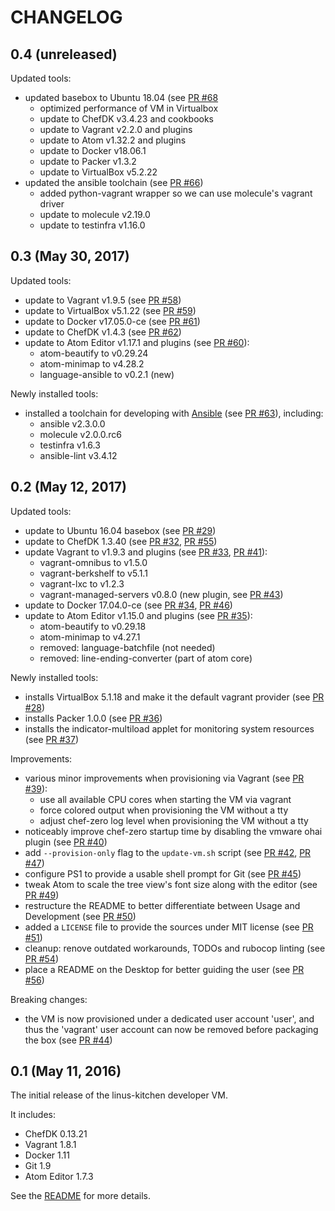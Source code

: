 # CHANGELOG

## 0.4 (unreleased)

Updated tools:

 * updated basebox to Ubuntu 18.04 (see [PR #68](https://github.com/tknerr/linus-kitchen/pull/68)
    * optimized performance of VM in Virtualbox
    * update to ChefDK v3.4.23 and cookbooks
    * update to Vagrant v2.2.0 and plugins
    * update to Atom v1.32.2 and plugins
    * update to Docker v18.06.1
    * update to Packer v1.3.2
    * update to VirtualBox v5.2.22
 * updated the ansible toolchain (see [PR #66](https://github.com/tknerr/linus-kitchen/pull/66))
    * added python-vagrant wrapper so we can use molecule's vagrant driver
    * update to molecule v2.19.0
    * update to testinfra v1.16.0

## 0.3 (May 30, 2017)

Updated tools:

 * update to Vagrant v1.9.5 (see [PR #58](https://github.com/tknerr/linus-kitchen/pull/58))
 * update to VirtualBox v5.1.22 (see [PR #59](https://github.com/tknerr/linus-kitchen/pull/59))
 * update to Docker v17.05.0-ce (see [PR #61](https://github.com/tknerr/linus-kitchen/pull/61))
 * update to ChefDK v1.4.3 (see [PR #62](https://github.com/tknerr/linus-kitchen/pull/62))
 * update to Atom Editor v1.17.1 and plugins (see [PR #60](https://github.com/tknerr/linus-kitchen/pull/60)):
    * atom-beautify to v0.29.24
    * atom-minimap to v4.28.2
    * language-ansible to v0.2.1 (new)

Newly installed tools:

 * installed a toolchain for developing with [Ansible](https://www.ansible.com/) (see [PR #63](https://github.com/tknerr/linus-kitchen/pull/63)), including:
    * ansible v2.3.0.0
    * molecule v2.0.0.rc6
    * testinfra v1.6.3
    * ansible-lint v3.4.12

## 0.2 (May 12, 2017)

Updated tools:

 * update to Ubuntu 16.04 basebox (see [PR #29](https://github.com/tknerr/linus-kitchen/pull/29))
 * update to ChefDK 1.3.40 (see [PR #32](https://github.com/tknerr/linus-kitchen/pull/32), [PR #55](https://github.com/tknerr/linus-kitchen/pull/55))
 * update Vagrant to v1.9.3 and plugins (see [PR #33](https://github.com/tknerr/linus-kitchen/pull/33), [PR #41](https://github.com/tknerr/linus-kitchen/pull/41)):
    * vagrant-omnibus to v1.5.0
    * vagrant-berkshelf to v5.1.1
    * vagrant-lxc to v1.2.3
    * vagrant-managed-servers v0.8.0 (new plugin, see [PR #43](https://github.com/tknerr/linus-kitchen/pull/43))
 * update to Docker 17.04.0-ce (see [PR #34](https://github.com/tknerr/linus-kitchen/pull/34), [PR #46](https://github.com/tknerr/linus-kitchen/pull/46))
 * update to Atom Editor v1.15.0 and plugins (see [PR #35](https://github.com/tknerr/linus-kitchen/pull/35)):
    * atom-beautify to v0.29.18
    * atom-minimap to v4.27.1
    * removed: language-batchfile (not needed)
    * removed: line-ending-converter (part of atom core)

Newly installed tools:

 * installs VirtualBox 5.1.18 and make it the default vagrant provider (see [PR #28](https://github.com/tknerr/linus-kitchen/pull/28))
 * installs Packer 1.0.0 (see [PR #36](https://github.com/tknerr/linus-kitchen/pull/36))
 * installs the indicator-multiload applet for monitoring system resources (see [PR #37](https://github.com/tknerr/linus-kitchen/pull/37))

Improvements:

 * various minor improvements when provisioning via Vagrant (see [PR #39](https://github.com/tknerr/linus-kitchen/pull/39)):
    * use all available CPU cores when starting the VM via vagrant
    * force colored output when provisioning the VM without a tty
    * adjust chef-zero log level when provisioning the VM without a tty
 * noticeably improve chef-zero startup time by disabling the vmware ohai plugin (see [PR #40](https://github.com/tknerr/linus-kitchen/pull/40))
 * add `--provision-only` flag to the `update-vm.sh` script (see [PR #42](https://github.com/tknerr/linus-kitchen/pull/42), [PR #47](https://github.com/tknerr/linus-kitchen/pull/47))
 * configure PS1 to provide a usable shell prompt for Git (see [PR #45](https://github.com/tknerr/linus-kitchen/pull/45))
 * tweak Atom to scale the tree view's font size along with the editor (see [PR #49](https://github.com/tknerr/linus-kitchen/pull/49))
 * restructure the README to better differentiate between Usage and Development (see [PR #50](https://github.com/tknerr/linus-kitchen/pull/50))
 * added a `LICENSE` file to provide the sources under MIT license (see [PR #51](https://github.com/tknerr/linus-kitchen/pull/51))
 * cleanup: renove outdated workarounds, TODOs and rubocop linting (see [PR #54](https://github.com/tknerr/linus-kitchen/pull/54))
 * place a README on the Desktop for better guiding the user (see [PR #56](https://github.com/tknerr/linus-kitchen/pull/56))

Breaking changes:

 * the VM is now provisioned under a dedicated user account 'user', and thus the 'vagrant' user account can now be removed before packaging the box (see [PR #44](https://github.com/tknerr/linus-kitchen/pull/44))

## 0.1 (May 11, 2016)

The initial release of the linus-kitchen developer VM.

It includes:

 * ChefDK 0.13.21
 * Vagrant 1.8.1
 * Docker 1.11
 * Git 1.9
 * Atom Editor 1.7.3

See the [README](https://github.com/tknerr/linus-kitchen/blob/master/README.md) for more details.
